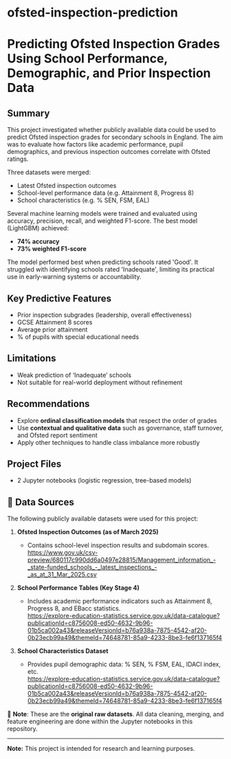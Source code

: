 # ofsted-inspection-prediction
# Predicting Ofsted Inspection Grades Using School Performance, Demographic, and Prior Inspection Data

## Summary

This project investigated whether publicly available data could be used to predict Ofsted inspection grades for secondary schools in England. The aim was to evaluate how factors like academic performance, pupil demographics, and previous inspection outcomes correlate with Ofsted ratings.

Three datasets were merged:
- Latest Ofsted inspection outcomes
- School-level performance data (e.g. Attainment 8, Progress 8)
- School characteristics (e.g. % SEN, FSM, EAL)

Several machine learning models were trained and evaluated using accuracy, precision, recall, and weighted F1-score. The best model (LightGBM) achieved:
- **74% accuracy**
- **73% weighted F1-score**

The model performed best when predicting schools rated 'Good'. It struggled with identifying schools rated 'Inadequate', limiting its practical use in early-warning systems or accountability.

## Key Predictive Features

- Prior inspection subgrades (leadership, overall effectiveness)
- GCSE Attainment 8 scores
- Average prior attainment
- % of pupils with special educational needs

## Limitations

- Weak prediction of ‘Inadequate’ schools
- Not suitable for real-world deployment without refinement

## Recommendations

- Explore **ordinal classification models** that respect the order of grades
- Use **contextual and qualitative data** such as governance, staff turnover, and Ofsted report sentiment
- Apply other techniques to handle class imbalance more robustly

## Project Files

- 2 Jupyter notebooks (logistic regression, tree-based models)
  
## 📁 Data Sources

The following publicly available datasets were used for this project:

1. **Ofsted Inspection Outcomes (as of March 2025)**  
   - Contains school-level inspection results and subdomain scores.  
   https://www.gov.uk/csv-preview/680117c990dd6a0497e28815/Management_information_-_state-funded_schools_-_latest_inspections_-_as_at_31_Mar_2025.csv

2. **School Performance Tables (Key Stage 4)**  
   - Includes academic performance indicators such as Attainment 8, Progress 8, and EBacc statistics.  
https://explore-education-statistics.service.gov.uk/data-catalogue?publicationId=c8756008-ed50-4632-9b96-01b5ca002a43&releaseVersionId=b76a938a-7875-4542-af20-0b23ecb99a49&themeId=74648781-85a9-4233-8be3-fe6f137165f4

3. **School Characteristics Dataset**  
   - Provides pupil demographic data: % SEN, % FSM, EAL, IDACI index, etc.  
https://explore-education-statistics.service.gov.uk/data-catalogue?publicationId=c8756008-ed50-4632-9b96-01b5ca002a43&releaseVersionId=b76a938a-7875-4542-af20-0b23ecb99a49&themeId=74648781-85a9-4233-8be3-fe6f137165f4

📝 **Note**: These are the **original raw datasets**. All data cleaning, merging, and feature engineering are done within the Jupyter notebooks in this repository.


---

**Note:** This project is intended for research and learning purposes. 
